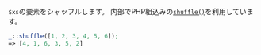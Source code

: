 `$xs`の要素をシャッフルします。
内部でPHP組込みの[`shuffle()`](http://php.net/manual/ja/function.shuffle.php)を利用しています。

```php
_::shuffle([1, 2, 3, 4, 5, 6]);
=> [4, 1, 6, 3, 5, 2]
```

